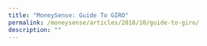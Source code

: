 ```yaml
---
title: "MoneySense: Guide To GIRO"
permalink: /moneysense/articles/2018/10/guide-to-giro/
description: ""
---
```

